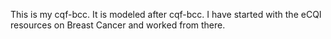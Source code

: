 This is my cqf-bcc. It is modeled after cqf-bcc. I have started with the eCQI resources on Breast Cancer and worked from there. 